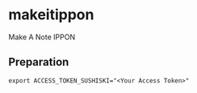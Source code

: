 # makeitippon
Make A Note IPPON

## Preparation
```shell
export ACCESS_TOKEN_SUSHISKI="<Your Access Token>"
```
